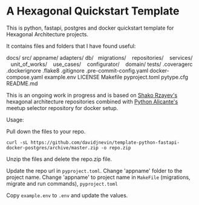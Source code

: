# A Hexagonal Quickstart Template

This is python, fastapi, postgres and docker quickstart template for Hexagonal Architecture projects.

It contains files and folders that I have found useful:

docs/
src/
  appname/
    adapters/
      db/
      migrations/
      repositories/
      services/
      unit_of_works/
      use_cases/
    configurator/
    domain/
tests/
.coveragerc
.dockerignore
.flake8
.gitignore
.pre-commit-config.yaml
docker-compose.yaml
example.env
LICENSE
Makefile
pyproject.toml
pytype.cfg
README.md

This is an ongoing work in progress and is based on [Shako Rzayev's](https://github.com/ShahriyarR) hexagonal architecture repositories combined with [Python Alicante's](https://github.com/pythonalicante) meetup selector repository for docker setup.

Usage:

Pull down the files to your repo.

```
curl -sL https://github.com/davidjnevin/template-python-fastapi-docker-postgres/archive/master.zip -o repo.zip

```
Unzip the files and delete the repo.zip file.

Update the repo url in `pyproject.toml`.
Change 'appname' folder to the project name.
Change 'appname' to project name in `MakeFile` (migrations, migrate and run commands), `pyproject.toml`

Copy `example.env` to `.env` and update the values.

